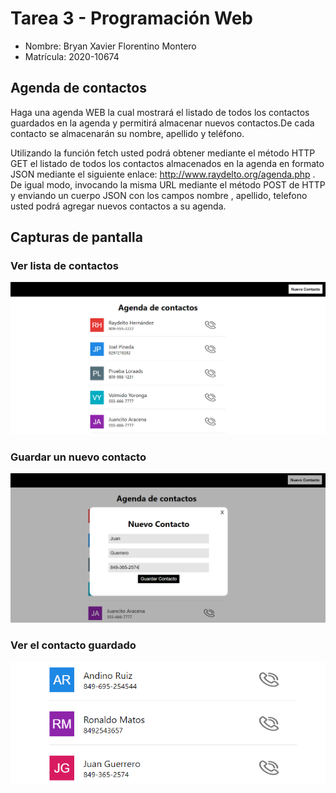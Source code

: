 # Tarea 3 - Programación Web

- Nombre: Bryan Xavier Florentino Montero
- Matrícula: 2020-10674

## Agenda de contactos

Haga una agenda WEB la cual mostrará el listado de todos los contactos guardados en
la agenda y permitirá almacenar nuevos contactos.De cada contacto se almacenarán su nombre, apellido y teléfono.

Utilizando la función fetch usted podrá obtener mediante el método HTTP GET el
listado de todos los contactos almacenados en la agenda en formato JSON mediante
el siguiente enlace: http://www.raydelto.org/agenda.php . De igual modo,
invocando la misma URL mediante el método POST de HTTP y enviando un cuerpo
JSON con los campos nombre , apellido, telefono usted podrá agregar nuevos
contactos a su agenda.

## Capturas de pantalla

### Ver lista de contactos
![Lista de contactos](Lista-Contactos.png)

### Guardar un nuevo contacto
![Guardar Nuevo Contacto](nuevo-contacto.png)

### Ver el contacto guardado
![Contacto-guardado](Contacto-guardado.png)